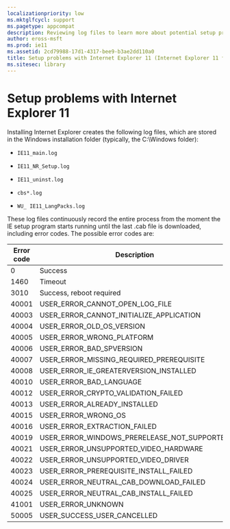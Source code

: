 ```yaml
---
localizationpriority: low
ms.mktglfcycl: support
ms.pagetype: appcompat
description: Reviewing log files to learn more about potential setup problems with Internet Explorer 11.
author: eross-msft
ms.prod: ie11
ms.assetid: 2cd79988-17d1-4317-bee9-b3ae2dd110a0
title: Setup problems with Internet Explorer 11 (Internet Explorer 11 for IT Pros)
ms.sitesec: library
---
```



# Setup problems with Internet Explorer 11
Installing Internet Explorer creates the following log files, which are stored in the Windows installation folder (typically, the C:\\Windows folder):

-   `IE11_main.log`

-   `IE11_NR_Setup.log`

-   `IE11_uninst.log`

-  `cbs*.log`

-   `WU_ IE11_LangPacks.log`

These log files continuously record the entire process from the moment the IE setup program starts running until the last .cab file is downloaded, including error codes. The possible error codes are:

|Error code |Description                                                         |
|-----------|-------------------------------------------|
|0 |Success |
|1460 |Timeout |
|3010 |Success, reboot required |
|40001 |USER_ERROR_CANNOT_OPEN_LOG_FILE |
|40003 |USER_ERROR_CANNOT_INITIALIZE_APPLICATION |
|40004 |USER_ERROR_OLD_OS_VERSION |
|40005 |USER_ERROR_WRONG_PLATFORM |
|40006 |USER_ERROR_BAD_SPVERSION |
|40007 |USER_ERROR_MISSING_REQUIRED_PREREQUISITE |
|40008 |USER_ERROR_IE_GREATERVERSION_INSTALLED |
|40010 |USER_ERROR_BAD_LANGUAGE |
|40012 |USER_ERROR_CRYPTO_VALIDATION_FAILED |
|40013 |USER_ERROR_ALREADY_INSTALLED |
|40015 |USER_ERROR_WRONG_OS |
|40016 |USER_ERROR_EXTRACTION_FAILED |
|40019 |USER_ERROR_WINDOWS_PRERELEASE_NOT_SUPPORTED |
|40021 |USER_ERROR_UNSUPPORTED_VIDEO_HARDWARE |
|40022 |USER_ERROR_UNSUPPORTED_VIDEO_DRIVER |
|40023 |USER_ERROR_PREREQUISITE_INSTALL_FAILED |
|40024 |USER_ERROR_NEUTRAL_CAB_DOWNLOAD_FAILED |
|40025 |USER_ERROR_NEUTRAL_CAB_INSTALL_FAILED |
|41001 |USER_ERROR_UNKNOWN |
|50005 |USER_SUCCESS_USER_CANCELLED |

 

 

 




